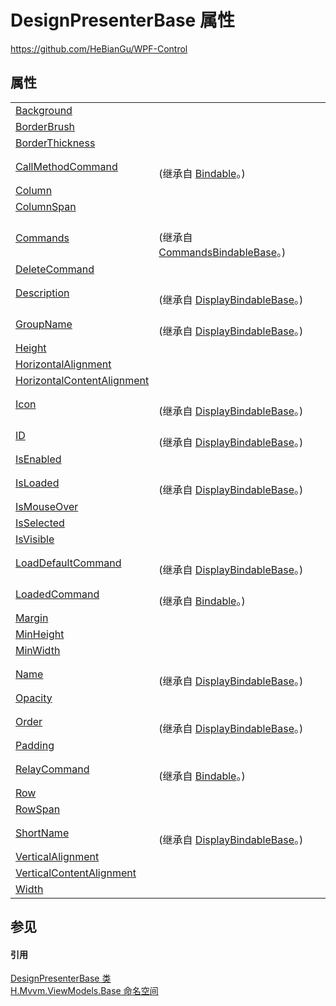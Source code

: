 # DesignPresenterBase 属性
https://github.com/HeBianGu/WPF-Control



## 属性
<table>
<tr>
<td><a href="e1f1028d-ddd3-cac2-3d1f-92c3eff4118b">Background</a></td>
<td> </td></tr>
<tr>
<td><a href="c1682700-e908-78b9-f3d2-21d2a87408b6">BorderBrush</a></td>
<td> </td></tr>
<tr>
<td><a href="0b3305c8-4396-111f-2142-bb6272c325e5">BorderThickness</a></td>
<td> </td></tr>
<tr>
<td><a href="5ce3f30d-7494-8bcb-4631-b6051a66526d">CallMethodCommand</a></td>
<td><br />(继承自 <a href="8ab78628-2bd0-bb2a-c8d0-dbc372370609">Bindable</a>。)</td></tr>
<tr>
<td><a href="8da2f166-afc4-b00f-b7f6-8c140157464c">Column</a></td>
<td> </td></tr>
<tr>
<td><a href="df75122a-cf9b-0a2c-0e6b-63b1f5033a22">ColumnSpan</a></td>
<td> </td></tr>
<tr>
<td><a href="4ae54119-5efe-4fd5-d92f-31979f27659a">Commands</a></td>
<td><br />(继承自 <a href="7abd43fb-12ec-05ae-f7f4-cc4e20c08f16">CommandsBindableBase</a>。)</td></tr>
<tr>
<td><a href="ea4bba13-8874-1414-ebfd-7ae6af55a305">DeleteCommand</a></td>
<td> </td></tr>
<tr>
<td><a href="a2348692-d5c0-a2cc-d5c7-3c07ffa4396a">Description</a></td>
<td><br />(继承自 <a href="a41bb2e7-c3ca-6e5f-c1d1-cff1f4cb3003">DisplayBindableBase</a>。)</td></tr>
<tr>
<td><a href="bf8f2fad-93c7-e80a-798c-75a2973769d5">GroupName</a></td>
<td><br />(继承自 <a href="a41bb2e7-c3ca-6e5f-c1d1-cff1f4cb3003">DisplayBindableBase</a>。)</td></tr>
<tr>
<td><a href="dc041d90-6b09-b41d-4bea-2ef94131926e">Height</a></td>
<td> </td></tr>
<tr>
<td><a href="d0127307-1c35-169a-ed17-7641c3a48285">HorizontalAlignment</a></td>
<td> </td></tr>
<tr>
<td><a href="17318126-aad8-f9bd-198c-728954a7e19b">HorizontalContentAlignment</a></td>
<td> </td></tr>
<tr>
<td><a href="fb8cc2a2-61cc-462a-37f0-3f76162a45c2">Icon</a></td>
<td><br />(继承自 <a href="a41bb2e7-c3ca-6e5f-c1d1-cff1f4cb3003">DisplayBindableBase</a>。)</td></tr>
<tr>
<td><a href="1fe9b696-57f2-13f8-6b8b-e60f4feb87a8">ID</a></td>
<td><br />(继承自 <a href="a41bb2e7-c3ca-6e5f-c1d1-cff1f4cb3003">DisplayBindableBase</a>。)</td></tr>
<tr>
<td><a href="f7b4b3e6-dc80-0ad4-fd0c-7ee8da60d2f2">IsEnabled</a></td>
<td> </td></tr>
<tr>
<td><a href="d8df4f13-37c5-b0cc-91fa-b6456796858a">IsLoaded</a></td>
<td><br />(继承自 <a href="a41bb2e7-c3ca-6e5f-c1d1-cff1f4cb3003">DisplayBindableBase</a>。)</td></tr>
<tr>
<td><a href="c874cea9-3de0-3ae9-f965-9c36e38cb0e9">IsMouseOver</a></td>
<td> </td></tr>
<tr>
<td><a href="6846df10-0c44-e8cd-db54-5a70f8d3775d">IsSelected</a></td>
<td> </td></tr>
<tr>
<td><a href="25bb7bd1-3e73-d188-d07f-b7451dd7fcb4">IsVisible</a></td>
<td> </td></tr>
<tr>
<td><a href="a1caaf42-824c-6072-98b1-a1e9c5b4cf9c">LoadDefaultCommand</a></td>
<td><br />(继承自 <a href="a41bb2e7-c3ca-6e5f-c1d1-cff1f4cb3003">DisplayBindableBase</a>。)</td></tr>
<tr>
<td><a href="b50c5e10-29b3-8ff7-caa3-235798b7c239">LoadedCommand</a></td>
<td><br />(继承自 <a href="8ab78628-2bd0-bb2a-c8d0-dbc372370609">Bindable</a>。)</td></tr>
<tr>
<td><a href="d9205624-e36a-81a3-3702-cef4905a113e">Margin</a></td>
<td> </td></tr>
<tr>
<td><a href="be876cec-c38f-53a5-b7c1-4f703f32847e">MinHeight</a></td>
<td> </td></tr>
<tr>
<td><a href="09ea71a3-7796-a086-6b81-8c12511df206">MinWidth</a></td>
<td> </td></tr>
<tr>
<td><a href="9f281146-e624-119d-73e0-3dd626568cdb">Name</a></td>
<td><br />(继承自 <a href="a41bb2e7-c3ca-6e5f-c1d1-cff1f4cb3003">DisplayBindableBase</a>。)</td></tr>
<tr>
<td><a href="dbc64598-9353-0d3f-cdbd-6a0c115f2a9f">Opacity</a></td>
<td> </td></tr>
<tr>
<td><a href="a60d7461-f515-8cbb-d6e3-1bd23ef734ab">Order</a></td>
<td><br />(继承自 <a href="a41bb2e7-c3ca-6e5f-c1d1-cff1f4cb3003">DisplayBindableBase</a>。)</td></tr>
<tr>
<td><a href="bcfce24d-d9bc-c7a4-e28a-ffb481fe580f">Padding</a></td>
<td> </td></tr>
<tr>
<td><a href="edf50f2a-ae9f-6b8d-87d9-73284b2add66">RelayCommand</a></td>
<td><br />(继承自 <a href="8ab78628-2bd0-bb2a-c8d0-dbc372370609">Bindable</a>。)</td></tr>
<tr>
<td><a href="9e9fbe21-8335-49c3-7194-ae8ada6a8b9d">Row</a></td>
<td> </td></tr>
<tr>
<td><a href="d4782537-1bbe-3fb2-ef7b-1ac00bee9cae">RowSpan</a></td>
<td> </td></tr>
<tr>
<td><a href="b7cbcac1-b0ed-cedb-bd3a-d4d15edd319b">ShortName</a></td>
<td><br />(继承自 <a href="a41bb2e7-c3ca-6e5f-c1d1-cff1f4cb3003">DisplayBindableBase</a>。)</td></tr>
<tr>
<td><a href="a0120308-32d7-8ae5-e7be-a1a5a15b6abd">VerticalAlignment</a></td>
<td> </td></tr>
<tr>
<td><a href="771b87fc-fcfd-fae6-6536-6d27dc26d6b2">VerticalContentAlignment</a></td>
<td> </td></tr>
<tr>
<td><a href="94f0b11b-f375-2944-3b07-467594e8b2b2">Width</a></td>
<td> </td></tr>
</table>

## 参见


#### 引用
<a href="8ba16f24-5efb-6ddb-6317-1c8d25d5fe9b">DesignPresenterBase 类</a>  
<a href="1a39445a-2086-c1ca-7c41-28cbba243517">H.Mvvm.ViewModels.Base 命名空间</a>  
